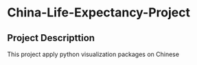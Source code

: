 # China-Life-Expectancy-Project
## Project Descripttion 
This project apply python visualization packages on Chinese  
